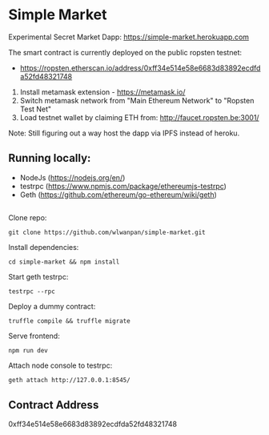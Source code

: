 # Simple Market

Experimental Secret Market Dapp: https://simple-market.herokuapp.com

The smart contract is currently deployed on the public ropsten testnet:

- https://ropsten.etherscan.io/address/0xff34e514e58e6683d83892ecdfda52fd48321748

1. Install metamask extension - https://metamask.io/
2. Switch metamask network from "Main Ethereum Network" to "Ropsten Test Net"
3. Load testnet wallet by claiming ETH from: http://faucet.ropsten.be:3001/

Note: Still figuring out a way host the dapp via IPFS instead of heroku.

## Running locally:

- NodeJs (https://nodejs.org/en/)
- testrpc (https://www.npmjs.com/package/ethereumjs-testrpc)
- Geth (https://github.com/ethereum/go-ethereum/wiki/geth)

##

Clone repo:
```
git clone https://github.com/wlwanpan/simple-market.git
```

Install dependencies:
```
cd simple-market && npm install
```

Start geth testrpc:
```
testrpc --rpc
```

Deploy a dummy contract:
```
truffle compile && truffle migrate
```

Serve frontend:
```
npm run dev
```

Attach node console to testrpc:
```
geth attach http://127.0.0.1:8545/
```

## Contract Address

0xff34e514e58e6683d83892ecdfda52fd48321748

